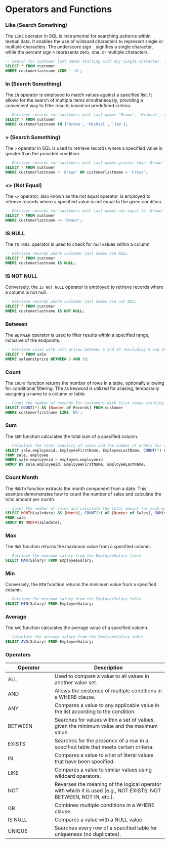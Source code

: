 # Operators and Functions

### **Like (Search Something)**

The `LIKE` operator in SQL is instrumental for searching patterns within textual data. It enables the use of wildcard characters to represent single or multiple characters. The underscore sign `_` signifies a single character, while the percent sign `%` represents zero, one, or multiple characters.

```sql
-- Search for customer last names starting with any single character, followed by 'r'
SELECT * FROM customer
WHERE customerlastname LIKE '_r%';
```

### **In (Search Something)**

The `IN` operator is employed to match values against a specified list. It allows for the search of multiple items simultaneously, providing a convenient way to filter results based on predefined criteria.

```sql
-- Retrieve records for customers with last names 'Brown', 'Michael', or 'Jim'
SELECT * FROM customer
WHERE customerlastname IN ('Brown', 'Michael', 'Jim');
```

### **> (Search Something)**

The `>` operator in SQL is used to retrieve records where a specified value is greater than the provided condition.

```sql
-- Retrieve records for customers with last names greater than 'Brown' or 'Cross'
SELECT * FROM customer
WHERE customerlastname > 'Brown' OR customerlastname > 'Cross';
```

### **<> (Not Equal)**

The `<>` operator, also known as the not equal operator, is employed to retrieve records where a specified value is not equal to the given condition.

```sql
-- Retrieve records for customers with last names not equal to 'Brown'
SELECT * FROM customer
WHERE customerlastname <> 'Brown';
```

### **IS NULL**

The `IS NULL` operator is used to check for null values within a column.

```sql
-- Retrieve records where customer last names are NULL
SELECT * FROM customer
WHERE customerlastname IS NULL;
```

### **IS NOT NULL**

Conversely, the `IS NOT NULL` operator is employed to retrieve records where a column is not null.

```sql
-- Retrieve records where customer last names are not NULL
SELECT * FROM customer
WHERE customerlastname IS NOT NULL;
```

### **Between**

The `BETWEEN` operator is used to filter results within a specified range, inclusive of the endpoints.

```sql
-- Retrieve sales with unit prices between 5 and 10 (excluding 5 and 10)
SELECT * FROM sale
WHERE saleunitprice BETWEEN 5 AND 10;
```

### **Count**

The `COUNT` function returns the number of rows in a table, optionally allowing for conditional filtering. The `AS` keyword is utilized for aliasing, temporarily assigning a name to a column or table.

```sql
-- Count the number of records for customers with first names starting with 'B'
SELECT COUNT(*) AS [Number of Records] FROM customer
WHERE customerfirstname LIKE 'B%';
```

### **Sum**

The `SUM` function calculates the total sum of a specified column.

```sql
-- Calculate the total quantity of sales and the number of orders for each employee
SELECT sale.employeeid, EmployeeFirstName, EmployeeLastName, COUNT(*) AS [Number of Orders], SUM(salequantity) AS [Total Quantity]
FROM sale, employee
WHERE sale.employeeid = employee.employeeid
GROUP BY sale.employeeid, EmployeeFirstName, EmployeeLastName;
```

### **Count Month**

The `MONTH` function extracts the month component from a date. This example demonstrates how to count the number of sales and calculate the total amount per month.

```sql
-- Count the number of sales and calculate the total amount for each month
SELECT MONTH(saledate) AS [Month], COUNT(*) AS [Number of Sales], SUM(salequantity * saleunitprice) AS [Total Amount]
FROM sale
GROUP BY MONTH(saledate);
```

### **Max**

The `MAX` function returns the maximum value from a specified column.

```sql
-- Retrieve the maximum salary from the EmployeeSalary table
SELECT MAX(Salary) FROM EmployeeSalary;
```

### **Min**

Conversely, the `MIN` function returns the minimum value from a specified column.

```sql
-- Retrieve the minimum salary from the EmployeeSalary table
SELECT MIN(Salary) FROM EmployeeSalary;
```

### **Average**

The `AVG` function calculates the average value of a specified column.

```sql
-- Calculate the average salary from the EmployeeSalary table
SELECT AVG(Salary) FROM EmployeeSalary;
```

### Operators

<table><thead><tr><th width="132">Operator</th><th>Description</th></tr></thead><tbody><tr><td>ALL</td><td>Used to compare a value to all values in another value set.</td></tr><tr><td>AND</td><td>Allows the existence of multiple conditions in a WHERE clause.</td></tr><tr><td>ANY</td><td>Compares a value to any applicable value in the list according to the condition.</td></tr><tr><td>BETWEEN</td><td>Searches for values within a set of values, given the minimum value and the maximum value.</td></tr><tr><td>EXISTS</td><td>Searches for the presence of a row in a specified table that meets certain criteria.</td></tr><tr><td>IN</td><td>Compares a value to a list of literal values that have been specified.</td></tr><tr><td>LIKE</td><td>Compares a value to similar values using wildcard operators.</td></tr><tr><td>NOT</td><td>Reverses the meaning of the logical operator with which it is used (e.g., NOT EXISTS, NOT BETWEEN, NOT IN, etc.).</td></tr><tr><td>OR</td><td>Combines multiple conditions in a WHERE clause.</td></tr><tr><td>IS NULL</td><td>Compares a value with a NULL value.</td></tr><tr><td>UNIQUE</td><td>Searches every row of a specified table for uniqueness (no duplicates).</td></tr></tbody></table>
